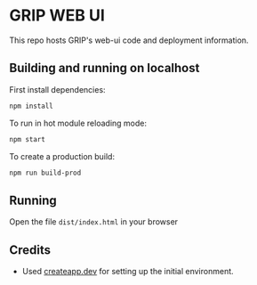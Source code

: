 # GRIP WEB UI

This repo hosts GRIP's web-ui code and deployment information.

## Building and running on localhost

First install dependencies:

```sh
npm install
```

To run in hot module reloading mode:

```sh
npm start
```

To create a production build:

```sh
npm run build-prod
```

## Running

Open the file `dist/index.html` in your browser

## Credits

- Used [createapp.dev](https://createapp.dev/) for setting up the initial environment.

